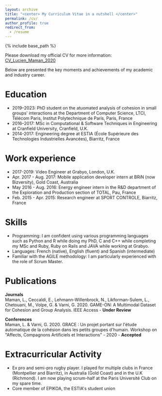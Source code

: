 ```yaml
---
layout: archive
title: "<center> My Curriculum Vitae in a nutshell </center>"
permalink: /cv/
author_profile: true
redirect_from:
  - /resume
---
```


{% include base_path %}

Please download my official CV for more information: <a href="https://lucienmaman.github.io/files/CV_Lucien_Maman_2020.pdf" target="_blank">CV_Lucien_Maman_2020</a>

Below are presented the key moments and achievements of my academic and industry career.

Education
======
* 2019–2023: PhD student on the atuomated analysis of cohesion in small groups' interactions at the Department of Computer Science, LTCI, Télécom Paris, Institut Polytechnique de Paris, Paris, France
* 2016–2017: MSc in Computational & Software Techniques in Engineering at Cranfield University, Cranfield, U.K.
* 2014-2017: Engineering degree at ESTIA (École Supérieure des Technologies Industrielles Avancées), Biarritz, France

Work experience
======
* 2017-2019: Video Engineer at Grabyo, London, U.K.
* Apr. 2017 - Aug. 2017: Mobile application developer intern at BRiN (now Bizversity), Gold Coast, Australia
* May 2016 - Aug. 2016: Energy engineer intern in the R&D department of the Exploration and Production section of TOTAL, Pau, France
* Feb. 2015 - Apr. 2015: Research engineer at SPORT CONTROLE, Biarritz, France

Skills
======
* Programming: 
I am confident using various programming languages such as Python and R  while doing my PhD, C and C++ while completing my MSc and Ruby, Ruby on Rails and JAVA while working at Grabyo.
* Languages: 
French (native), English (fluent) and Spanish (intermediate)
* Familiar with the AGILE methodology:
I am particularly experienced with the role of Scrum Master.

Publications
======
<strong>Journals</strong><br>
Maman, L., Ceccaldi, E., Lehmann-Willenbrock, N., Likforman-Sulem, L., Chetouani, M., Volpe, G. & Varni, G. 2020. GAME-ON: A Multimodal Dataset for Cohesion and Group Analysis. IEEE Access - <b>Under Review</b><br>

<strong>Conferences</strong><br>
Maman, L. & Varni, G. 2020. GRACE : Un projet portant sur l'étude automatique de la cohésion dans les petits groupes d'humain. Workshop on "Affects, Compagnons Artificiels et Interactions" - 2020 - <b>Accepted</b>

Extracurricular Activity
======
*  Ex pro and semi-pro rugby player.
I played for multiple clubs in France (Montpellier and Biarritz), in Australia (Gold Coast) and in the U.K (Richmond). I am now playing scrum-half at the Paris Université Club on my spare time.
* Core member of EPIKOA, the ESTIA's student union

